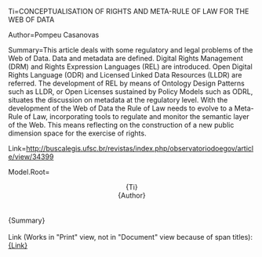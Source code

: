Ti=CONCEPTUALISATION OF RIGHTS AND META-RULE OF LAW FOR THE WEB OF DATA

Author=Pompeu Casanovas

Summary=This article deals with some regulatory and legal problems of the Web of Data. Data and metadata are defined. Digital Rights Management (DRM) and Rights Expression Languages (REL) are introduced. Open Digital Rights Language (ODR) and Licensed Linked Data Resources (LLDR) are referred. The development of REL by means of Ontology Design Patterns such as LLDR, or Open Licenses sustained by Policy Models such as ODRL, situates the discussion on metadata at the regulatory level. With the development of the Web of Data the Rule of Law needs to evolve to a Meta-Rule of Law, incorporating tools to regulate and monitor the semantic layer of the Web. This means reflecting on the construction of a new public dimension space for the exercise of rights.

Link=http://buscalegis.ufsc.br/revistas/index.php/observatoriodoegov/article/view/34399

Model.Root=<center>{Ti}<br>{Author}</center><br><br>{Summary}<br><br>Link (Works in "Print" view, not in "Document" view because of span titles): <a href="{Link}">{Link}</a>


